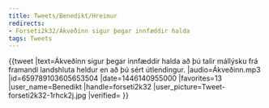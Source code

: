 ```yaml
---
title: Tweets/Benedikt/Hreimur
redirects:
- Forseti2k32/Ákveðinn sigur þegar innfæddir halda
tags: Tweets
---
```


{{tweet
|text=Ákveðinn sigur þegar innfæddir halda að þú talir mállýsku frá framandi landshluta heldur en að þú sért útlendingur.
|audio=Ákveðinn.mp3
|id=659789103605653504
|date=1446140955000
|favorites=13
|user_name=Benedikt
|handle=forseti2k32
|user_picture=Tweet-forseti2k32-1rhck2j.jpg
|verified=
}}

